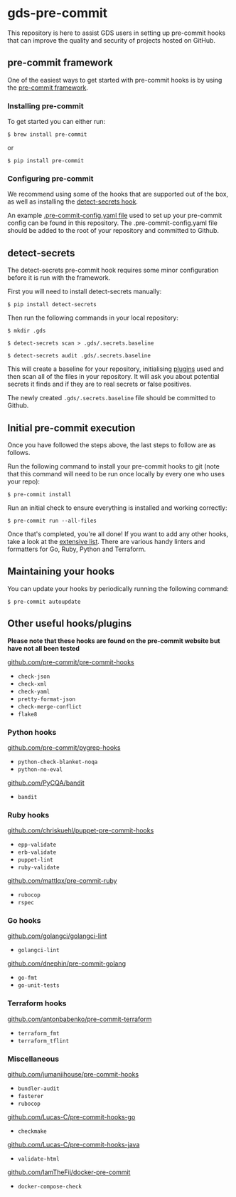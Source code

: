 # gds-pre-commit
This repository is here to assist GDS users in setting up pre-commit hooks that can improve the quality and security of projects hosted on GitHub.

## pre-commit framework
One of the easiest ways to get started with pre-commit hooks is by using the [pre-commit framework](https://pre-commit.com/).

### Installing pre-commit

To get started you can either run:

`$ brew install pre-commit`

or

`$ pip install pre-commit`

### Configuring pre-commit
We recommend using some of the hooks that are supported out of the box, as well as installing the [detect-secrets hook](https://github.com/Yelp/detect-secrets).

An example [.pre-commit-config.yaml file](https://github.com/alphagov/gds-pre-commit/blob/add-yaml/.pre-commit-config.yaml) used to set up your pre-commit config can be found in this repository. The .pre-commit-config.yaml file should be added to the root of your repository and committed to Github.

## detect-secrets
The detect-secrets pre-commit hook requires some minor configuration before it is run with the framework.

First you will need to install detect-secrets manually:

`$ pip install detect-secrets`

Then run the following commands in your local repository:

`$ mkdir .gds`

`$ detect-secrets scan > .gds/.secrets.baseline`

`$ detect-secrets audit .gds/.secrets.baseline`

This will create a baseline for your repository, initialising [plugins](https://github.com/Yelp/detect-secrets/tree/master/detect_secrets/plugins) used and then scan all of the files in your repository. It will ask you about potential secrets it finds and if they are to real secrets or false positives.

The newly created `.gds/.secrets.baseline` file should be committed to Github.

## Initial pre-commit execution
Once you have followed the steps above, the last steps to follow are as follows.

Run the following command to install your pre-commit hooks to git (note that this command will need to be run once locally by every one who uses your repo):

`$ pre-commit install`

Run an initial check to ensure everything is installed and working correctly:

`$ pre-commit run --all-files`

Once that's completed, you're all done! If you want to add any other hooks, take a look at the [extensive list](https://pre-commit.com/hooks.html). There are various handy linters and formatters for Go, Ruby, Python and Terraform.

## Maintaining your hooks
You can update your hooks by periodically running the following command:

`$ pre-commit autoupdate`

## Other useful hooks/plugins

**Please note that these hooks are found on the pre-commit website but have not all been tested**

[github.com/pre-commit/pre-commit-hooks](https://github.com/pre-commit/pre-commit-hooks)

* `check-json`
* `check-xml`
* `check-yaml`
* `pretty-format-json`
* `check-merge-conflict`
* `flake8`

### Python hooks
[github.com/pre-commit/pygrep-hooks](https://github.com/pre-commit/pygrep-hooks)

* `python-check-blanket-noqa`
* `python-no-eval`

[github.com/PyCQA/bandit](https://github.com/PyCQA/bandit)

* `bandit`


### Ruby hooks
[github.com/chriskuehl/puppet-pre-commit-hooks](https://github.com/chriskuehl/puppet-pre-commit-hooks)

* `epp-validate`
* `erb-validate`
* `puppet-lint`
* `ruby-validate`

[github.com/mattlqx/pre-commit-ruby](https://github.com/mattlqx/pre-commit-ruby)

* `rubocop`
* `rspec`

### Go hooks
[github.com/golangci/golangci-lint](https://github.com/golangci/golangci-lint)

* `golangci-lint`

[github.com/dnephin/pre-commit-golang](https://github.com/dnephin/pre-commit-golang)

* `go-fmt`
* `go-unit-tests`


### Terraform hooks
[github.com/antonbabenko/pre-commit-terraform](https://github.com/antonbabenko/pre-commit-terraform)

* `terraform_fmt`
* `terraform_tflint`

### Miscellaneous

[github.com/jumanjihouse/pre-commit-hooks](https://github.com/jumanjihouse/pre-commit-hooks)

* `bundler-audit`
* `fasterer`
* `rubocop`

[github.com/Lucas-C/pre-commit-hooks-go](https://github.com/Lucas-C/pre-commit-hooks-go)

* `checkmake`

[github.com/Lucas-C/pre-commit-hooks-java](https://github.com/Lucas-C/pre-commit-hooks-java)

* `validate-html`

[github.com/IamTheFij/docker-pre-commit](https://github.com/IamTheFij/docker-pre-commit)

* `docker-compose-check`
